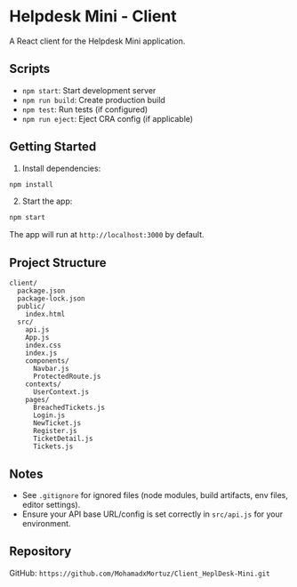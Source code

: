 # Helpdesk Mini - Client

A React client for the Helpdesk Mini application.

## Scripts

- `npm start`: Start development server
- `npm run build`: Create production build
- `npm test`: Run tests (if configured)
- `npm run eject`: Eject CRA config (if applicable)

## Getting Started

1. Install dependencies:

```bash
npm install
```

2. Start the app:

```bash
npm start
```

The app will run at `http://localhost:3000` by default.

## Project Structure

```text
client/
  package.json
  package-lock.json
  public/
    index.html
  src/
    api.js
    App.js
    index.css
    index.js
    components/
      Navbar.js
      ProtectedRoute.js
    contexts/
      UserContext.js
    pages/
      BreachedTickets.js
      Login.js
      NewTicket.js
      Register.js
      TicketDetail.js
      Tickets.js
```

## Notes

- See `.gitignore` for ignored files (node modules, build artifacts, env files, editor settings).
- Ensure your API base URL/config is set correctly in `src/api.js` for your environment.

## Repository

GitHub: `https://github.com/MohamadxMortuz/Client_HeplDesk-Mini.git`
